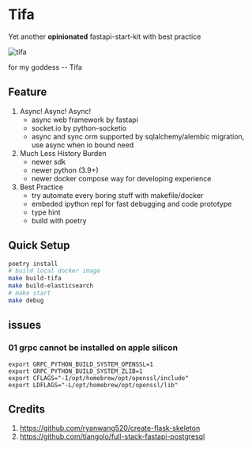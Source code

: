# Tifa

Yet another **opinionated** fastapi-start-kit with best practice

![tifa](https://user-images.githubusercontent.com/5625783/118087406-19244200-b3f8-11eb-839d-f8faf3044f2d.gif)

for my goddess -- Tifa

## Feature

1. Async! Async! Async!
	- async web framework by fastapi
	- socket.io by python-socketio
	- async and sync orm supported by sqlalchemy/alembic migration, use async when io bound need
2. Much Less History Burden
	- newer sdk
	- newer python (3.9+)
	- newer docker compose way for developing experience
3. Best Practice
	- try automate every boring stuff with makefile/docker
	- embeded ipython repl for fast debugging and code prototype
	- type hint
	- build with poetry

## Quick Setup

```bash
poetry install
# build local docker image
make build-tifa
make build-elasticsearch
# make start
make debug
```

## issues

### 01 grpc cannot be installed on apple silicon

```
export GRPC_PYTHON_BUILD_SYSTEM_OPENSSL=1
export GRPC_PYTHON_BUILD_SYSTEM_ZLIB=1
export CFLAGS="-I/opt/homebrew/opt/openssl/include"
export LDFLAGS="-L/opt/homebrew/opt/openssl/lib"
```

## Credits

1. https://github.com/ryanwang520/create-flask-skeleton
2. https://github.com/tiangolo/full-stack-fastapi-postgresql

